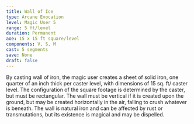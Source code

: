 ```yaml
---
title: Wall of Ice
type: Arcane Evocation
level: Magic User 5
range: 5 ft/level
duration: Permanent
aoe: 15 x 15 ft square/level
components: V, S, M
cast: 5 segments
save: None
draft: false
---
```


By casting wall of iron, the magic user creates a sheet of solid iron, one quarter of an inch thick per caster level, with dimensions of 15 sq. ft/ caster level. The configuration of the square footage is determined by the caster, but must be rectangular. The wall must be vertical if it is created upon the ground, but may be created horizontally in the air, falling to crush whatever is beneath. The wall is natural iron and can be affected by rust or transmutations, but its existence is magical and may be dispelled.

